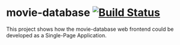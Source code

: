 # movie-database [![Build Status](https://secure.travis-ci.org/bripkens/movie-database-spa.png)](https://secure.travis-ci.org/#!/bripkens/movie-database-spa)

This project shows how the movie-database web frontend could be developed as a Single-Page Application.